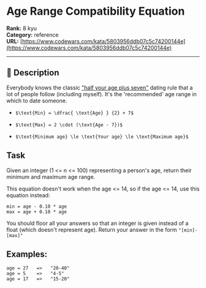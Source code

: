 # Age Range Compatibility Equation

**Rank:** 8 kyu  
**Category:** reference  
**URL:** [https://www.codewars.com/kata/5803956ddb07c5c74200144e](https://www.codewars.com/kata/5803956ddb07c5c74200144e)

---

## 📝 Description

Everybody knows the classic ["half your age plus seven"](https://en.wikipedia.org/wiki/Age_disparity_in_sexual_relationships#%22Half-your-age-plus-seven%22_rule) dating rule that a lot of people follow (including myself). It's the 'recommended' age range in which to date someone. 

<!-- Original link is dead.
<img src="http://weknowmemes.com/wp-content/uploads/2014/08/age-range-compatibility-equation.jpg" style="width: 400px;"/>
-->

<!-- archive.org link image as backup.
<img src="http://web.archive.org/web/20190206114947if_/http://weknowmemes.com/wp-content/uploads/2014/08/age-range-compatibility-equation.jpg" style="width: 400px;"/>
-->


* `$\text{Min} = \dfrac{ \text{Age} } {2} + 7$`

* `$\text{Max} = 2 \cdot (\text{Age - 7})$`

* `$\text{Minimum age} \le \text{Your age} \le \text{Maximum age}$`


## Task

Given an integer (1 <= n <= 100) representing a person's age, return their minimum and maximum age range.

This equation doesn't work when the age <= 14, so if the age <= 14, use this equation instead:

```
min = age - 0.10 * age
max = age + 0.10 * age
```

You should floor all your answers so that an integer is given instead of a float (which doesn't represent age). Return your answer in the form ```"[min]-[max]"```


## Examples:

```
age = 27   =>   "20-40"
age = 5    =>   "4-5"
age = 17   =>   "15-20"
```
